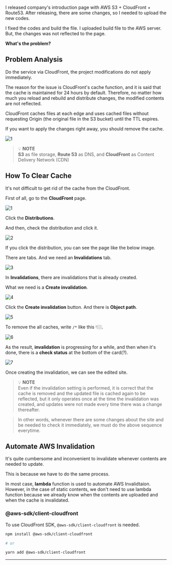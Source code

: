 I released company's introduction page with AWS S3 + CloudFront + Route53. After releasing, there are some changes, so I needed to upload the new codes.

I fixed the codes and build the file. I uploaded build file to the AWS server. But, the changes was not reflected to the page.

**What's the problem?**

## Problem Analysis

Do the service via CloudFront, the project modifications do not apply immediately.

The reason for the issue is CloudFront's cache function, and it is said that the cache is maintained for 24 hours by default. Therefore, no matter how much you reload and rebuild and distribute changes, the modified contents are not reflected.

CloudFront caches files at each edge and uses cached files without requesting Origin (the original file in the S3 bucket) until the TTL expires.

If you want to apply the changes right away, you should remove the cache.

![1](https://github.com/jinscodes/Blog_nextJS/assets/87598134/682b096f-96bb-46b5-badc-db96ae6cce17)

> 💡 **NOTE**  
> **S3** as file storage, **Route 53** as DNS, and **CloudFront** as Content Delivery Network (CDN)

## How To Clear Cache

It's not difficult to get rid of the cache from the CloudFront.

First of all, go to the **CloudFront** page.

![1](https://github.com/jinscodes/Blog_nextJS/assets/87598134/4a5c6e13-268a-455f-bf7a-34e9999417c6)

Click the **Distributions**.

And then, check the distribution and click it.

![2](https://github.com/jinscodes/Blog_nextJS/assets/87598134/3ab43733-a2ad-4769-b116-7d9e297d9c59)

If you click the distribution, you can see the page like the below image.

There are tabs. And we need an **Invalidations** tab.

![3](https://github.com/jinscodes/Blog_nextJS/assets/87598134/19492cf1-6be1-4124-a716-6ea5c235cd6b)

In **Invalidations**, there are invalidations that is already created.

What we need is a **Create invalidation**.

![4](https://github.com/jinscodes/Blog_nextJS/assets/87598134/26326007-35bb-4ecf-b6cd-9608a04c3604)

Click the **Create invalidation** button. And there is **Object path**.

![5](https://github.com/jinscodes/Blog_nextJS/assets/87598134/17c444cd-0c0d-4fa0-ab76-7727ad22f26c)

To remove the all caches, write `/*` like this 👇🏼.

![6](https://github.com/jinscodes/Blog_nextJS/assets/87598134/e7e3106d-587e-40a8-839f-8e59745a702e)

As the result, **invalidation** is progressing for a while, and then when it's done, there is a **check status** at the bottom of the card(?).

![7](https://github.com/jinscodes/Blog_nextJS/assets/87598134/9bbfde54-c424-4509-baeb-77b70cfa2c99)

Once creating the invalidation, we can see the edited site.

> 💡 **NOTE**  
> Even if the invalidation setting is performed, it is correct that the cache is removed and the updated file is cached again to be reflected, but it only operates once at the time the invalidation was created, and updates were not made every time there was a change thereafter.

> In other words, whenever there are some changes about the site and be needed to check it immediately, we must do the above sequence everytime.

## Automate AWS Invalidation

It's quite cumbersome and inconvenient to invalidate whenever contents are needed to update.

This is because we have to do the same process.

In most case, **lambda** function is used to automate AWS Invalidtaion. However, in the case of static contents, we don't need to use lambda function because we already know when the contents are uploaded and when the cache is invalidated.

### @aws-sdk/client-cloudfront

To use CloudFront SDK, `@aws-sdk/client-cloudfront` is needed.

```bash
npm install @aws-sdk/client-cloudfront

# or

yarn add @aws-sdk/client-cloudfront
```

---

[](https://docs.aws.amazon.com/AmazonCloudFront/latest/DeveloperGuide/Invalidation.html)

[](https://velog.io/@nawon5154/AWS-CloudFront-%EC%99%80-%EC%97%B0%EA%B2%B0%EB%90%9C-S3-%ED%8E%98%EC%9D%B4%EC%A7%80-%EB%B3%80%EA%B2%BD-%EC%82%AC%ED%95%AD-%EB%B0%98%EC%98%81-%EC%95%88%EB%90%A8-%ED%98%84%EC%83%81)

[](https://velog.io/@pikadev1771/AWS-%EB%B3%80%EA%B2%BD-%EC%82%AC%ED%95%AD%EC%9D%84-%EB%B0%94%EB%A1%9C-%EC%A0%81%EC%9A%A9%ED%95%98%EA%B8%B0-%EC%9C%84%ED%95%9C-CloudFront-%EC%BA%90%EC%8B%9C-%EC%82%AD%EC%A0%9C)

[](https://velog.io/@yujuck/AWS-CloudFront-%EC%82%AC%EC%9A%A9%EA%B3%BC-%EC%BA%90%EC%8B%9C-%EB%AC%B4%ED%9A%A8%ED%99%94-%EC%9E%90%EB%8F%99%ED%99%94)

[](https://velog.io/@dotlike/distribution-automation)
